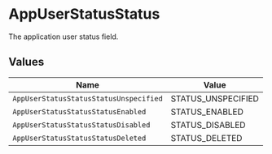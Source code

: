 # AppUserStatusStatus

 The application user status field.



## Values

| Name                                   | Value                                  |
| -------------------------------------- | -------------------------------------- |
| `AppUserStatusStatusStatusUnspecified` | STATUS_UNSPECIFIED                     |
| `AppUserStatusStatusStatusEnabled`     | STATUS_ENABLED                         |
| `AppUserStatusStatusStatusDisabled`    | STATUS_DISABLED                        |
| `AppUserStatusStatusStatusDeleted`     | STATUS_DELETED                         |